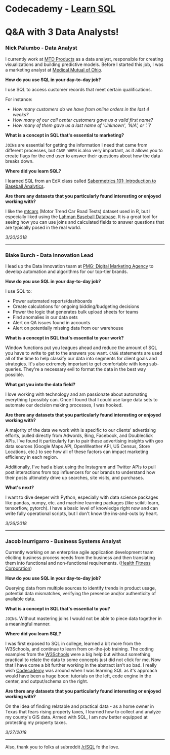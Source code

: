 # Codecademy - [Learn SQL](https://www.codecademy.com/learn/learn-sql)

# Q&A with 3 Data Analysts!

### Nick Palumbo - Data Analyst ###

I currently work at [MTD Products](http://www.mtdproducts.com/) as a data analyst, responsible for creating visualizations and building predictive models. Before I started this job, I was a marketing analyst at [Medical Mutual of Ohio](https://www.medmutual.com/).

**How do you use SQL in your day-to-day job?**

I use SQL to access customer records that meet certain qualifications. 

For instance:

- *How many customers do we have from online orders in the last 4 weeks?*
- *How many of our call center customers gave us a valid first name?*
- *How many of them gave us a last name of 'Unknown', 'N/A', or '.'?*

**What is a concept in SQL that's essential to marketing?**

`JOIN`s are essential for getting the information I need that came from different processes, but `CASE WHEN` is also very important, as it allows you to create flags for the end user to answer their questions about how the data breaks down.

**Where did you learn SQL?**

I learned SQL from an EdX class called [Sabermetrics 101: Introduction to Baseball Analytics](https://www.edx.org/course/sabermetrics-101-introduction-baseball-bux-sabr101x-0).

**Are there any datasets that you particularly found interesting or enjoyed working with?**

I like the [mtcars](https://www.rdocumentation.org/packages/datasets/versions/3.4.3/topics/mtcars) (Motor Trend Car Road Tests) dataset used in R, but I especially liked using the [Lahman Baseball Database](http://www.seanlahman.com/baseball-archive/statistics/). It is a great tool for seeing how you can use joins and calculated fields to answer questions that are typically posed in the real world.

*3/20/2018*

--- 

### Blake Burch - Data Innovation Lead ###

I lead up the Data Innovation team at [PMG: Digital Marketing Agency](https://www.pmg.com/) to develop automation and algorithms for our top-tier brands.

**How do you use SQL in your day-to-day job?**

I use SQL to:

- Power automated reports/dashboards
- Create calculations for ongoing bidding/budgeting decisions
- Power the logic that generates bulk upload sheets for teams
- Find anomalies in our data sets
- Alert on QA issues found in accounts
- Alert on potentially missing data from our warehouse

**What is a concept in SQL that's essential to your work?**

Window functions put you leagues ahead and reduce the amount of SQL you have to write to get to the answers you want.
`CASE` statements are used all of the time to help classify our data into segments for client goals and strategies.
It's also extremely important to get comfortable with long sub-queries. They're a necessary evil to format the data in the best way possible.

**What got you into the data field?**

I love working with technology and am passionate about automating everything I possibly can. Once I found that I could use large data sets to automate our decision making processes, I was hooked.

**Are there any datasets that you particularly found interesting or enjoyed working with?**

A majority of the data we work with is specific to our clients' advertising efforts, pulled directly from Adwords, Bing, Facebook, and Doubleclick APIs. I've found it particularly fun to pair these advertising insights with geo data sources (Google Maps API, OpenWeather API, US Census, Store Locations, etc.) to see how all of these factors can impact marketing efficiency in each region.

Additionally, I've had a blast using the Instagram and Twitter APIs to pull post interactions from top influencers for our brands to understand how their posts ultimately drive up searches, site visits, and purchases.

**What's next?**

I want to dive deeper with Python, especially with data science packages like pandas, numpy, etc. and machine learning packages (like scikit-learn, tensorflow, pytorch). I have a basic level of knowledge right now and can write fully operational scripts, but I don't know the ins-and-outs by heart.

*3/26/2018*

---

### Jacob Inurrigarro - Business Systems Analyst ###

Currently working on an enterprise agile application development team eliciting business process needs from the business and then translating them into functional and non-functional requirements. ([Health Fitness Corporation](http://healthfitness.com/))

**How do you use SQL in your day-to-day job?**

Querying data from multiple sources to identify trends in product usage, potential data mismatches, verifying the presence and/or authenticity of available data.

**What is a concept in SQL that's essential to you?**

`JOIN`s. Without mastering joins I would not be able to piece data together in a meaningful manner.

**Where did you learn SQL?**

I was first exposed to SQL in college, learned a bit more from the W3Schools, and continue to learn from on-the-job training. The coding examples from the [W3Schools](https://www.w3schools.com/) were a big help but without something practical to relate the data to some concepts just did not click for me. Now that I have come a bit further working in the abstract isn't so bad. I really wish [Codecademy](https://www.codecademy.com/) was around when I was learning SQL as it's approach would have been a huge boon: tutorials on the left, code engine in the center, and output/schema on the right.

**Are there any datasets that you particularly found interesting or enjoyed working with?**

On the idea of finding relatable and practical data - as a home owner in Texas that fears rising property taxes, I learned how to collect and analyze my county's GIS data. Armed with SQL, I am now better equipped at protesting my property taxes.

*3/27/2018*

---

Also, thank you to folks at subreddit [/r/SQL](https://www.reddit.com/r/SQL/) fo the love.
